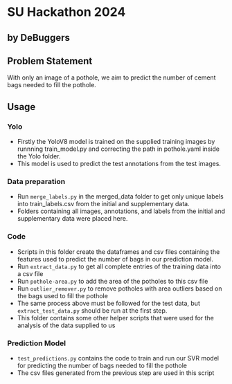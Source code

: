 # SU Hackathon 2024
## by DeBuggers

## Problem Statement
With only an image of a pothole, we aim to predict the number of cement bags needed to fill the pothole.

## Usage
### Yolo
- Firstly the YoloV8 model is trained on the supplied training images by runnning train_model.py and correcting the path in pothole.yaml inside the Yolo folder.
- This model is used to predict the test annotations from the test images.

### Data preparation
- Run `merge_labels.py` in the merged_data folder to get only unique labels into train_labels.csv from the initial and supplementary data.
- Folders containing all images, annotations, and labels from the initial and supplementary data were placed here.

### Code
- Scripts in this folder create the dataframes and csv files containing the features used to predict the number of bags in our prediction model.
- Run `extract_data.py` to get all complete entries of the training data into a csv file
- Run `pothole-area.py` to add the area of the potholes to this csv file
- Run `outlier_remover.py` to remove potholes with area outliers based on the bags used to fill the pothole
- The same process above must be followed for the test data, but `extract_test_data.py` should be run at the first step.
- This folder contains some other helper scripts that were used for the analysis of the data supplied to us

### Prediction Model
- `test_predictions.py` contains the code to train and run our SVR model for predicting the number of bags needed to fill the pothole
- The csv files generated from the previous step are used in this script
